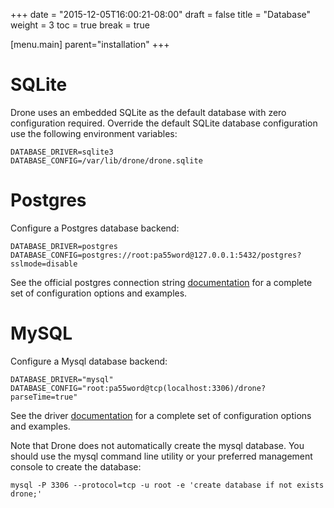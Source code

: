 +++
date = "2015-12-05T16:00:21-08:00"
draft = false
title = "Database"
weight = 3
toc = true
break = true

[menu.main]
	parent="installation"
+++

# SQLite

Drone uses an embedded SQLite as the default database with zero configuration required. Override the default SQLite database configuration use the following environment variables:

```
DATABASE_DRIVER=sqlite3
DATABASE_CONFIG=/var/lib/drone/drone.sqlite
```

# Postgres

Configure a Postgres database backend:

```
DATABASE_DRIVER=postgres
DATABASE_CONFIG=postgres://root:pa55word@127.0.0.1:5432/postgres?sslmode=disable
```

See the official postgres connection string [documentation](http://www.postgresql.org/docs/current/static/libpq-connect.html#LIBPQ-CONNSTRING) for a complete set of configuration options and examples.

# MySQL

Configure a Mysql database backend:

```
DATABASE_DRIVER="mysql"
DATABASE_CONFIG="root:pa55word@tcp(localhost:3306)/drone?parseTime=true"
```
See the driver [documentation](https://github.com/go-sql-driver/mysql#dsn-data-source-name) for a complete set of configuration options and examples.

Note that Drone does not automatically create the mysql database. You should use the mysql command line utility or your preferred management console to create the database:

```
mysql -P 3306 --protocol=tcp -u root -e 'create database if not exists drone;'
```
